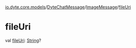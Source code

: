 [io.dyte.core.models](../../index.md)/[DyteChatMessage](../index.md)/[ImageMessage](index.md)/[fileUri](file-uri.md)

# fileUri


val [fileUri](file-uri.md): [String](https://kotlinlang.org/api/latest/jvm/stdlib/kotlin/-string/index.html)?
